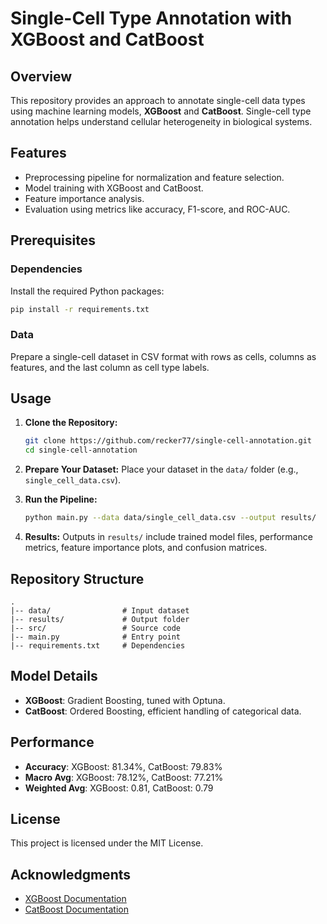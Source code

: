 # Single-Cell Type Annotation with XGBoost and CatBoost

## Overview
This repository provides an approach to annotate single-cell data types using machine learning models, **XGBoost** and **CatBoost**. Single-cell type annotation helps understand cellular heterogeneity in biological systems.

## Features
- Preprocessing pipeline for normalization and feature selection.
- Model training with XGBoost and CatBoost.
- Feature importance analysis.
- Evaluation using metrics like accuracy, F1-score, and ROC-AUC.

## Prerequisites
### Dependencies
Install the required Python packages:
```bash
pip install -r requirements.txt
```

### Data
Prepare a single-cell dataset in CSV format with rows as cells, columns as features, and the last column as cell type labels.

## Usage
1. **Clone the Repository:**
   ```bash
   git clone https://github.com/recker77/single-cell-annotation.git
   cd single-cell-annotation
   ```

2. **Prepare Your Dataset:**
   Place your dataset in the `data/` folder (e.g., `single_cell_data.csv`).

3. **Run the Pipeline:**
   ```bash
   python main.py --data data/single_cell_data.csv --output results/
   ```

4. **Results:**
   Outputs in `results/` include trained model files, performance metrics, feature importance plots, and confusion matrices.

## Repository Structure
```plaintext
.
|-- data/                # Input dataset
|-- results/             # Output folder
|-- src/                 # Source code
|-- main.py              # Entry point
|-- requirements.txt     # Dependencies
```

## Model Details
- **XGBoost**: Gradient Boosting, tuned with Optuna.
- **CatBoost**: Ordered Boosting, efficient handling of categorical data.

## Performance
- **Accuracy**: XGBoost: 81.34%, CatBoost: 79.83%
- **Macro Avg**: XGBoost: 78.12%, CatBoost: 77.21%
- **Weighted Avg**: XGBoost: 0.81, CatBoost: 0.79

## License
This project is licensed under the MIT License.

## Acknowledgments
- [XGBoost Documentation](https://xgboost.readthedocs.io/)
- [CatBoost Documentation](https://catboost.ai/docs/)

